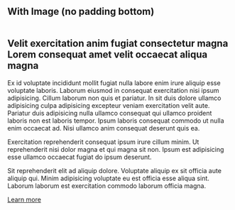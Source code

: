 ## With Image (no padding bottom)
<div class="component rich-text pf-u-pb-0" style="background-image: url(https://developers.redhat.com/images/design/product-hero-light.png);">
    <div class="pf-l-grid pf-m-gutter">
        <div class="pf-l-grid__item pf-m-5-col-on-lg pf-m-12-col-on-sm">
            <picture class="rich-text-aside">
                <source media="(min-width: 576px)" srcset="https://images.pexels.com/photos/417173/pexels-photo-417173.jpeg?cs=srgb&dl=altitude-clouds-cold-417173.jpg&fm=jpg">
                <source media="(min-width: 768px)" srcset="https://images.pexels.com/photos/417173/pexels-photo-417173.jpeg?cs=srgb&dl=altitude-clouds-cold-417173.jpg&fm=jpg">
                <source media="(min-width: 992px)" srcset="https://images.pexels.com/photos/417173/pexels-photo-417173.jpeg?cs=srgb&dl=altitude-clouds-cold-417173.jpg&fm=jpg">
                <img src="https://images.pexels.com/photos/417173/pexels-photo-417173.jpeg?cs=srgb&dl=altitude-clouds-cold-417173.jpg&fm=jpg" alt="" class=""/>
            </picture>
        </div>
        <div class="pf-l-grid__item pf-m-7-col-on-lg pf-m-12-col-on-sm">
            <div class="rich-text-content">
                <h2>Velit exercitation anim fugiat consectetur magna Lorem consequat amet velit occaecat aliqua magna</h2>
                <p>Ex id voluptate incididunt mollit fugiat nulla labore enim irure aliquip esse voluptate laboris. Laborum eiusmod in consequat exercitation nisi ipsum adipisicing. Cillum laborum non quis et pariatur. In sit duis dolore ullamco adipisicing culpa adipisicing excepteur veniam exercitation velit aute. Pariatur duis adipisicing nulla ullamco consequat qui ullamco proident laboris non est laboris tempor. Ipsum laboris consequat commodo ut nulla enim occaecat ad. Nisi ullamco anim consequat deserunt quis ea.</p>
                <p>Exercitation reprehenderit consequat ipsum irure cillum minim. Ut reprehenderit nisi dolor magna et qui magna sit non. Ipsum est adipisicing esse ullamco occaecat fugiat do ipsum deserunt.</p>
                <p>Sit reprehenderit elit ad aliquip dolore. Voluptate aliquip ex sit officia aute aliquip qui. Minim adipisicing voluptate eu est officia esse aliqua sint. Laborum laborum est exercitation commodo laborum officia magna.</p>
                <div class="rich-text-content--cta pf-u-text-align-center">
                    <a class="pf-c-button pf-m-heavy" href="#">Learn more</a>
                </div>
            </div>
        </div>
    </div>
</div>
